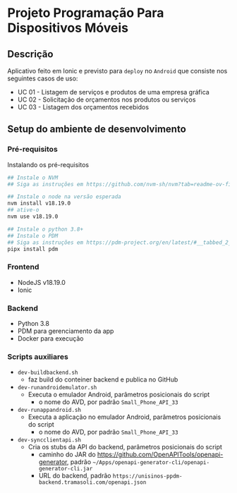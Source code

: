 # Projeto Programação Para Dispositivos Móveis

## Descrição

Aplicativo feito em Ionic e previsto para `deploy` no `Android` que consiste nos seguintes casos de uso:
- UC 01 - Listagem de serviços e produtos de uma empresa gráfica
- UC 02 - Solicitação de orçamentos nos produtos ou serviços
- UC 03 - Listagem dos orçamentos recebidos

## Setup do ambiente de desenvolvimento

### Pré-requisitos

Instalando os pré-requisitos
```sh
## Instale o NVM
## Siga as instruções em https://github.com/nvm-sh/nvm?tab=readme-ov-file#installing-and-updating

## Instale o node na versão esperada
nvm install v18.19.0
## ative-o
nvm use v18.19.0

## Instale o python 3.8+
## Instale o PDM
## Siga as instruções em https://pdm-project.org/en/latest/#__tabbed_2_3
pipx install pdm
```

### Frontend

- NodeJS v18.19.0
- Ionic

### Backend

- Python 3.8
- PDM para gerenciamento da app
- Docker para execução

### Scripts auxiliares

- `dev-buildbackend.sh`
    - faz build do conteiner backend e publica no GitHub
- `dev-runandroidemulator.sh`
   - Executa o emulador Android, parâmetros posicionais do script
        - o nome do AVD, por padrão `Small_Phone_API_33`
- `dev-runappandroid.sh`
    - Executa a aplicação no emulador Android, parâmetros posicionais do script
        - o nome do AVD, por padrão `Small_Phone_API_33`
- `dev-syncclientapi.sh`
    - Cria os stubs da API do backend, parâmetros posicionais do script
        - caminho do JAR do https://github.com/OpenAPITools/openapi-generator, padrão `~/Apps/openapi-generator-cli/openapi-generator-cli.jar`
        - URL do backend, padrão `https://unisinos-ppdm-backend.tramasoli.com/openapi.json`
